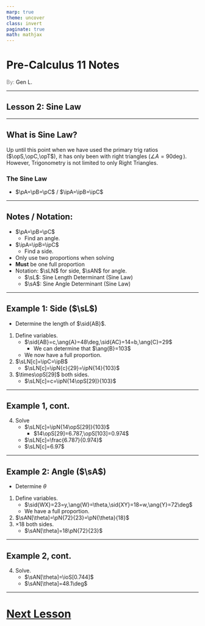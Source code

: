 ```yaml
---
marp: true
theme: uncover
class: invert
paginate: true
math: mathjax
---
```


$\newcommand{\ipB}{\frac{b}{\opS[B]}}$
$\newcommand{\ipC}{\frac{c}{\opS[C]}}$
$\newcommand{\sL}{\mathcal{sL}}$
$\newcommand{\sid}[1]{\overline{#1}}$

# <!--fit--> Pre-Calculus 11 Notes
<span style="color:grey">By:</span> Gen L.

<!--_footer: In partnership with Hyperion University, 2023-->

$\newcommand{\deg}{^\circ}$
$\newcommand{\ipA}{\frac{a}{\opS[A]}}$
$\newcommand{\sA}{\mathcal{sA}}$
$\newcommand{\ang}[1]{\angle #1}$

---

$\newcommand{\opT}[1][]{\mathcal{T}(#1)}$
$\newcommand{\opS}[1][]{\mathcal{S}(#1)}$
$\newcommand{\ioS}[1][]{\mathcal{S}^{-1}(#1)}$
$\newcommand{\opC}[1][]{\mathcal{C}(#1)}$
$\newcommand{\sLN}[1][N]{\mathcal{sL}(#1)}$

## Lesson 2: Sine Law

$\newcommand{\pA}{\frac{\opS[A]}{a}}$
$\newcommand{\pB}{\frac{\opS[B]}{b}}$
$\newcommand{\pC}{\frac{\opS[C]}{c}}$
$\newcommand{\sAN}[1][N]{\mathcal{sA}(#1)}$
$\newcommand{\ref}{\theta_R}$

---

$\newcommand{\ipN}[2]{\frac{#1}{\opS[#2]}}$

## What is Sine Law?

Up until this point when we have used the primary trig ratios ($\opS,\opC,\opT$), it has only been with right triangles ($\angle A=90\deg$). However, Trigonometry is not limited to only Right Triangles.
### The Sine Law
* $\pA=\pB=\pC$ / $\ipA=\ipB=\ipC$

$\newcommand{\pN}[2]{\frac{\opS[#1]}{#2}}$

---

## Notes / Notation:

* $\pA=\pB=\pC$
    * Find an angle.
* $\ipA=\ipB=\ipC$
    * Find a side.
* Only use two proportions when solving
* **Must** be one full proportion
* Notation: $\sLN$ for side, $\sAN$ for angle.
    * $\sL$: Sine Length Determinant (Sine Law)
    * $\sA$: Sine Angle Determinant (Sine Law)

---

## Example 1: Side ($\sL$)

* Determine the length of $\sid{AB}$.
1) Define variables.
    * $\sid{AB}=c,\ang{A}=48\deg,\sid{AC}=14=b,\ang{C}=29$
        * We can determine that $\ang{B}=103$
    * We now have a full proportion.
2) $\sLN[c]=\ipC=\ipB$
    * $\sLN[c]=\ipN{c}{29}=\ipN{14}{103}$
3) $\times\opS[29]$ both sides.
    * $\sLN[c]=c=\ipN{14\opS[29]}{103}$

---

## Example 1, cont.

4) Solve
    * $\sLN[c]=\ipN{14\opS[29]}{103}$
        * $14\opS[29]=6.787,\opS[103]=0.974$
    * $\sLN[c]=\frac{6.787}{0.974}$
    * $\sLN[c]=6.97$

---

## Example 2: Angle ($\sA$)

* Determine $\theta$
1) Define variables.
    * $\sid{WX}=23=y,\ang{W}=\theta,\sid{XY}=18=w,\ang{Y}=72\deg$
    * We have a full proportion.
2) $\sAN[\theta]=\pN{72}{23}=\pN{\theta}{18}$
3) $\times18$ both sides.
    * $\sAN[\theta]=18\pN{72}{23}$

---

## Example 2, cont.
4) Solve.
    * $\sAN[\theta]=\ioS[0.744]$
    * $\sAN[\theta]=48.1\deg$

---

# [Next Lesson](Lesson%203.html)